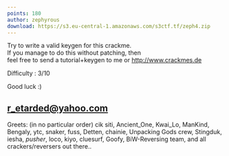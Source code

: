 ```yaml
---
points: 180
author: zephyrous
download: https://s3.eu-central-1.amazonaws.com/s3ctf.tf/zeph4.zip
---
```

Try to write a valid keygen for this crackme.  
If you manage to do this without patching, then  
feel free to send a tutorial+keygen to me or http://www.crackmes.de

Difficulty : 3/10

Good luck :)


r_etarded@yahoo.com
-------------------------------
Greets: (in no particular order)
cik siti, Ancient_One, Kwai_Lo, ManKind, Bengaly, ytc, snaker, fuss, 
Detten, chainie, Unpacking Gods crew, Stingduk, iesha, _pusher_, 
loco, kiyo, cluesurf, Goofy, BiW-Reversing team, and all 
crackers/reversers out there..